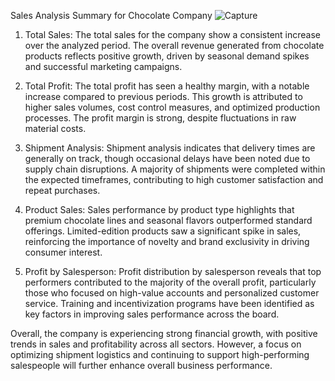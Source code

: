 Sales Analysis Summary for Chocolate Company
![Capture](https://github.com/user-attachments/assets/d1b08ec6-28d0-4718-aadc-1f01708a081d)

1. Total Sales:
The total sales for the company show a consistent increase over the analyzed period. The overall revenue generated from chocolate products reflects positive growth, driven by seasonal demand spikes and successful marketing campaigns.

2. Total Profit:
The total profit has seen a healthy margin, with a notable increase compared to previous periods. This growth is attributed to higher sales volumes, cost control measures, and optimized production processes. The profit margin is strong, despite fluctuations in raw material costs.

3. Shipment Analysis:
Shipment analysis indicates that delivery times are generally on track, though occasional delays have been noted due to supply chain disruptions. A majority of shipments were completed within the expected timeframes, contributing to high customer satisfaction and repeat purchases.

4. Product Sales:
Sales performance by product type highlights that premium chocolate lines and seasonal flavors outperformed standard offerings. Limited-edition products saw a significant spike in sales, reinforcing the importance of novelty and brand exclusivity in driving consumer interest.

5. Profit by Salesperson:
Profit distribution by salesperson reveals that top performers contributed to the majority of the overall profit, particularly those who focused on high-value accounts and personalized customer service. Training and incentivization programs have been identified as key factors in improving sales performance across the board.

Overall, the company is experiencing strong financial growth, with positive trends in sales and profitability across all sectors. However, a focus on optimizing shipment logistics and continuing to support high-performing salespeople will further enhance overall business performance.
